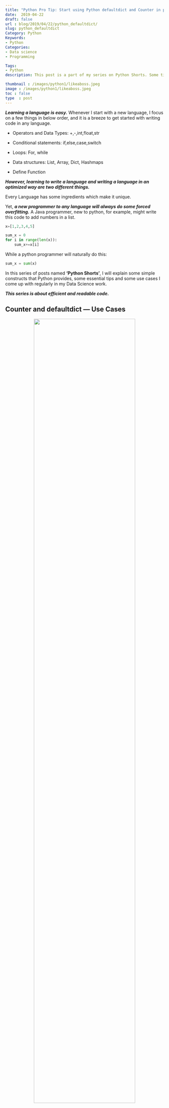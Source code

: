 ```yaml
---
title: "Python Pro Tip: Start using Python defaultdict and Counter in place of dictionary"
date:  2019-04-22
draft: false
url : blog/2019/04/22/python_defaultdict/
slug: python_defaultdict
Category: Python
Keywords:
- Python
Categories:
- Data science
- Programming

Tags:
- Python
description: This post is a part of my series on Python Shorts. Some tips on how to use python. In this post I talk about defaultdict and Counter in Python and how they should be used in place of a dictionary whenever required.

thumbnail : /images/python1/likeaboss.jpeg
image : /images/python1/likeaboss.jpeg
toc : false
type  : post
---
```


***Learning a language is easy.*** Whenever I start with a new language, I focus on a few things in below order, and it is a breeze to get started with writing code in any language.

* Operators and Data Types: +,-,int,float,str

* Conditional statements: if,else,case,switch

* Loops: For, while

* Data structures: List, Array, Dict, Hashmaps

* Define Function

***However, learning to write a language and writing a language in an optimized way are two different things.***

Every Language has some ingredients which make it unique.

Yet, ***a new programmer to any language will always do some forced overfitting.*** A Java programmer, new to python, for example, might write this code to add numbers in a list.
```py
x=[1,2,3,4,5]

sum_x = 0
for i in range(len(x)):
    sum_x+=x[i]
```

While a python programmer will naturally do this:

```py
sum_x = sum(x)
```

In this series of posts named **‘Python Shorts’**, I will explain some simple constructs that Python provides, some essential tips and some use cases I come up with regularly in my Data Science work.

***This series is about efficient and readable code.***

## Counter and defaultdict — Use Cases

<div style="margin-top: 9px; margin-bottom: 10px;">
<center><img src="/images/python1/hamlet_img.jpg" style="height:80%;width:80%"></center>
</div>

**Let’s say I need to count the number of word occurrences in a piece of text.**  Maybe for a book like Hamlet. How could I do that?

Python always provides us with multiple ways to do the same thing. But only one way that I find elegant.

This is a ***Naive Python implementation*** using the dict object.

```py
text = "I need to count the number of word occurrences in a piece of text. How could I do that? Python provides us with multiple ways to do the same thing. But only one way I find beautiful."

word_count_dict = {}
for w in text.split(" "):
    if w in word_count_dict:
        word_count_dict[w]+=1
    else:
        word_count_dict[w]=1
```

We could use ***defaultdict*** to reduce the number of lines in the code.

```py
from Collections import defaultdict
word_count_dict = defaultdict(int)
for w in text.split(" "):
    word_count_dict[w]+=1
```
We could also have used ***Counter*** to do this.

```py
from Collections import Counter
word_count_dict = Counter()
for w in text.split(" "):
    word_count_dict[w]+=1
```

If we use Counter, we can also get the most common words using a simple function.

```py
word_count_dict.most_common(10)
---------------------------------------------------------------
[('I', 3), ('to', 2), ('the', 2)]
```

Other use cases of Counter:

```py
# Count Characters
Counter('abccccccddddd')
---------------------------------------------------------------
Counter({'a': 1, 'b': 1, 'c': 6, 'd': 5})

# Count List elements
Counter([1,2,3,4,5,1,2])
---------------------------------------------------------------
Counter({1: 2, 2: 2, 3: 1, 4: 1, 5: 1})
```

## So, why ever use defaultdict ?

Notice that in Counter, the value is always an integer.

What if we wanted to parse through a list of tuples and wanted to create a dictionary of key and list of values.

The main functionality provided by a defaultdict is that it defaults a key to empty/zero if it is not found in the defaultdict.
```py
s = [('color', 'blue'), ('color', 'orange'), ('color', 'yellow'), ('fruit', 'banana'), ('fruit', 'orange'),('fruit','banana')]

d = defaultdict(list)

for k, v in s:
     d[k].append(v)

print(d)
---------------------------------------------------------------
defaultdict(<class 'list'>, {'color': ['blue', 'orange', 'yellow'], 'fruit': ['banana', 'orange', 'banana']})
```

banana comes two times in fruit, we could use set

```py
d = defaultdict(set)

for k, v in s:
     d[k].add(v)

print(d)
---------------------------------------------------------------
defaultdict(<class 'set'>, {'color': {'yellow', 'blue', 'orange'}, 'fruit': {'banana', 'orange'}})
```

---

## Conclusion

To conclude, I will say that ***there is always a beautiful way to do anything in Python***. Search for it before you write code. Going to StackOverflow is okay. I go there a lot of times when I get stuck. Always Remember:

>Creating a function for what already is provided is not pythonic.

Also if you want to learn more about Python 3, I would like to call out an excellent course on Learn [Intermediate level Python](https://imp.i384100.net/6yyWGV) from the University of Michigan. Do check it out.

If you liked this post **do share**. It will help increase coverage for this post. I am going to be writing more beginner friendly posts in the future too. Let me know what you think about the series. Follow me up at [**Medium**](https://mlwhiz.medium.com/) or Subscribe to my [**blog**](https://mlwhiz.com/) to be informed about them. As always, I welcome feedback and constructive criticism and can be reached on Twitter [@mlwhiz](https://twitter.com/MLWhiz).

